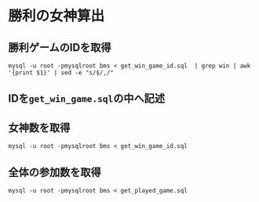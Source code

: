# 勝利の女神算出

## 勝利ゲームのIDを取得

```
mysql -u root -pmysqlroot bms < get_win_game_id.sql  | grep win | awk '{print $1}' | sed -e "s/$/,/"
```

## IDを`get_win_game.sql`の中へ記述

## 女神数を取得

```
mysql -u root -pmysqlroot bms < get_win_game_id.sql
```

## 全体の参加数を取得

```
mysql -u root -pmysqlroot bms < get_played_game.sql
```

